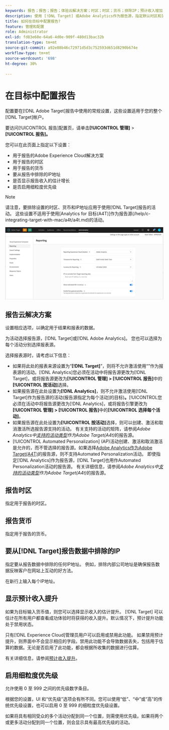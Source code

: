 ```yaml
---
keywords: 报告；报告；报告；体验云解决方案；时区；时区；货币；排除IP；预计收入增加；收入增加；细粒度优先级；细粒度
description: 使用 [!DNL Target] 或Adobe Analytics作为报告源，指定默认时区和货币格式，添加要从报告中排除的IP地址，等等。
title: 如何在目标中配置报告?
feature: 管理和配置
role: Administrator
exl-id: fd83e60e-64a6-4d0e-909f-480d13bac32b
translation-type: tm+mt
source-git-commit: a92e88b46c72971d5d3c752593d651d8290b674e
workflow-type: tm+mt
source-wordcount: '698'
ht-degree: 30%

---
```


# 在目标中配置报告

配置要在[!DNL Adobe Target]报告中使用的常规设置，这些设置适用于您的整个[!DNL Target]帐户。

要访问[!UICONTROL 报告]配置页，请单击&#x200B;**[!UICONTROL 管理]** > **[!UICONTROL 报告]。**

您可以在此页面上指定以下设置：

* 用于报告的Adobe Experience Cloud解决方案
* 用于报告的时区
* 用于报告的货币
* 要从报告中排除的IP地址
* 是否显示报告收入的估计增长
* 是否启用细粒度优先级

>[!NOTE]
>
>请注意，要排除设置的时区、货币和IP地址应用于使用[!DNL Target]报告的活动。 这些设置不适用于使用[Analytics for 目标(A4T)]作为报告源(/help/c-integrating-target-with-mac/a4t/a4t.md)的活动。

![报告页](/help/administrating-target/assets/reporting.png)

## 报告云解决方案

设置相应选项，以确定用于结果和报表的数据。

为活动选择报告源，[!DNL Target]或[!DNL Adobe Analytics]。 您也可以选择为每个活动分别选择报表源。

选择报表源时，请考虑以下信息：

* 如果将此处的报表来源设置为“**[!DNL Target]**”，则将不允许激活使用“”作为报表源的活动。[!DNL Analytics]您必须在活动中将报告源更改为[!DNL Target]，或将报告源更改为&#x200B;**[!UICONTROL 管理] > [!UICONTROL 报告]**&#x200B;中的&#x200B;**[!UICONTROL 按活动]**&#x200B;选择。
* 如果报告源在此处设置为&#x200B;**[!DNL Analytics]**，则不允许激活使用[!DNL Target]作为报告源的活动(报告源指定为每个活动]的目标)**。**[!UICONTROL &#x200B;您必须在活动中将报告源更改为[!DNL Analytics]，或将报告引擎更改为&#x200B;**[!UICONTROL 管理] > [!UICONTROL 报告]**&#x200B;中的&#x200B;**[!UICONTROL 选择每个活动]**。
* 如果报告源在此处设置为&#x200B;**[!UICONTROL 按活动]**&#x200B;选择，则可以创建、激活和取消激活所选报告源支持的活动。 有关支持的活动的矩阵，请参阅&#x200B;*Adobe Analytics中[支持的活动类型](/help/c-integrating-target-with-mac/a4t/a4t.md#section_F487896214BF4803AF78C552EF1669AA)作为Adobe Target(A4t)*&#x200B;的报告源。
* [!UICONTROL Automated Personalization] (AP)活动创建、激活和取消激活是允许的，而不管选择的报告源。如果选择[Adobe Analytics作为Adobe Target(A4T)](/help/c-integrating-target-with-mac/a4t/a4t.md)的报告源，则不支持Automated Personalization活动。 即使指定[!DNL Analytics]作为报告源，[!DNL Target]也用作Automated Personalization活动的报告源。 有关详细信息，请参阅&#x200B;*Adobe Analytics中[支持的活动类型](/help/c-integrating-target-with-mac/a4t/a4t.md#section_F487896214BF4803AF78C552EF1669AA)作为Adobe Target(A4t)*&#x200B;的报告源。

## 报告时区

指定用于报告的时区。

## 报告货币

指定用于报告的货币。

## 要从[!DNL Target]报告数据中排除的IP

指定要从报告数据中排除的任何IP地址。 例如，排除内部公司地址是确保报告数据反映客户在网站上互动的好方法。

在新行上输入每个IP地址。

## 显示预计收入提升

如果为目标输入货币值，则您可以选择显示收入的估计提升。 [!DNL Target] 可以估计在所有用户都查看成功体验时将获得的收入提升。默认情况下，预计提升功能处于禁用状态。

只有[!DNL Experience Cloud]管理员用户可以启用或禁用此功能。 如果禁用预计提升，则界面中不会显示相应的字段。禁用此功能不会导致数据丢失，包括用于估算的数据。无论是否启用了此功能，都会根据所收集的数据进行估算。

有关详细信息，请参阅[预计收入提升](/help/administrating-target/r-target-account-preferences/estimating-lift-in-revenue.md)。

## 启用细粒度优先级

允许使用 0 至 999 之间的优先级数字条目。

根据您的设置，UI 和“优先级”选项会有所不同。您可以使用“低”、“中”或“高”的传统优先级设置，也可以启用 0 至 999 的细粒度优先级设置。

如果将具有相同受众的多个活动分配到同一个位置，则需使用优先级。如果将两个或更多活动分配到同一个位置，则会显示具有最高优先级的活动。
